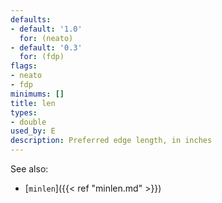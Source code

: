 ```yaml
---
defaults:
- default: '1.0'
  for: (neato)
- default: '0.3'
  for: (fdp)
flags:
- neato
- fdp
minimums: []
title: len
types:
- double
used_by: E
description: Preferred edge length, in inches
---
```


See also:

- [`minlen`]({{< ref "minlen.md" >}})
